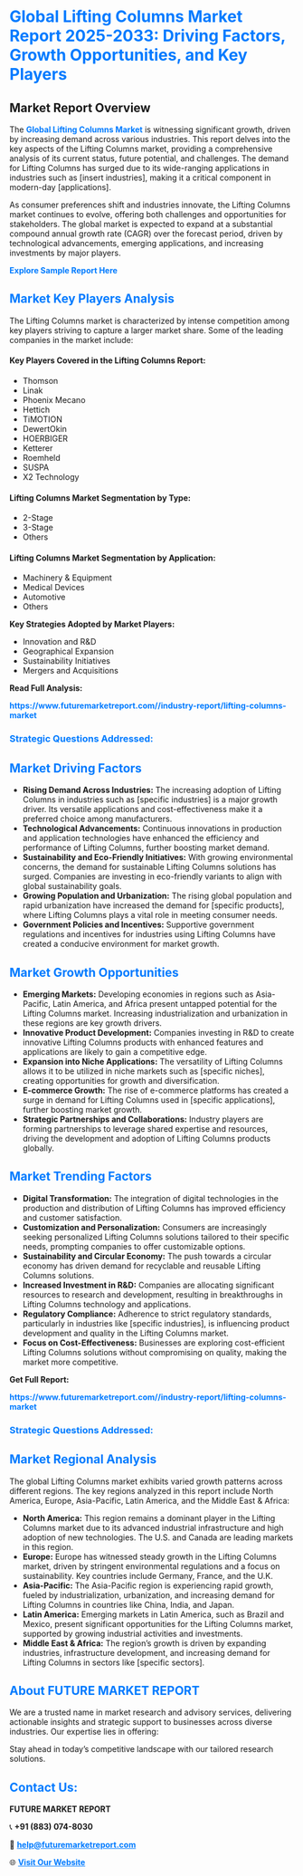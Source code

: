 <h1 style="color: #007BFF;">Global Lifting Columns Market Report 2025-2033: Driving Factors, Growth Opportunities, and Key Players</h1>

<section id="overview">
<h2>Market Report Overview</h2>
<p>The <a href="https://www.futuremarketreport.com//industry-report/lifting-columns-market" style="color: #007BFF; text-decoration: none;"><strong>Global Lifting Columns Market</strong></a> is witnessing significant growth, driven by increasing demand across various industries. This report delves into the key aspects of the Lifting Columns market, providing a comprehensive analysis of its current status, future potential, and challenges. The demand for Lifting Columns has surged due to its wide-ranging applications in industries such as [insert industries], making it a critical component in modern-day [applications].</p>
<p>As consumer preferences shift and industries innovate, the Lifting Columns market continues to evolve, offering both challenges and opportunities for stakeholders. The global market is expected to expand at a substantial compound annual growth rate (CAGR) over the forecast period, driven by technological advancements, emerging applications, and increasing investments by major players.</p>
</section>

<section id="overview">
<p><a href="https://www.futuremarketreport.com//request-sample/reportId=57958" style="color: #007BFF; text-decoration: none;"><strong>Explore Sample Report Here</strong></a></p>
</section>

<section id="key-players">
<h2 style="color: #007BFF;">Market Key Players Analysis</h2>
<p>The Lifting Columns market is characterized by intense competition among key players striving to capture a larger market share. Some of the leading companies in the market include:</p>
<h4>Key Players Covered in the Lifting Columns Report:</h4>
<ul><li>Thomson</li><li>Linak</li><li>Phoenix Mecano</li><li>Hettich</li><li>TiMOTION</li><li>DewertOkin</li><li>HOERBIGER</li><li>Ketterer</li><li>Roemheld</li><li>SUSPA</li><li>X2 Technology</li></ul>
<h4>Lifting Columns Market Segmentation by Type:</h4>
<ul><li>2-Stage</li><li>3-Stage</li><li>Others</li></ul>

<h4>Lifting Columns Market Segmentation by Application:</h4>
<ul><li>Machinery &amp; Equipment</li><li>Medical Devices</li><li>Automotive</li><li>Others</li></ul>
<p><strong>Key Strategies Adopted by Market Players:</strong></p>
<ul>
<li>Innovation and R&D</li>
<li>Geographical Expansion</li>
<li>Sustainability Initiatives</li>
<li>Mergers and Acquisitions</li>
</ul>
</section>

<section>
<p><strong>Read Full Analysis: </strong></p><a href="https://www.futuremarketreport.com//industry-report/lifting-columns-market" style="color: #007BFF; text-decoration: none;"><strong>https://www.futuremarketreport.com//industry-report/lifting-columns-market</strong></a>
<h3 style="color: #007BFF;">Strategic Questions Addressed:</h3>
</section>

<section id="driving-factors">
<h2 style="color: #007BFF;">Market Driving Factors</h2>
<ul>
<li><strong>Rising Demand Across Industries:</strong> The increasing adoption of Lifting Columns in industries such as [specific industries] is a major growth driver. Its versatile applications and cost-effectiveness make it a preferred choice among manufacturers.</li>
<li><strong>Technological Advancements:</strong> Continuous innovations in production and application technologies have enhanced the efficiency and performance of Lifting Columns, further boosting market demand.</li>
<li><strong>Sustainability and Eco-Friendly Initiatives:</strong> With growing environmental concerns, the demand for sustainable Lifting Columns solutions has surged. Companies are investing in eco-friendly variants to align with global sustainability goals.</li>
<li><strong>Growing Population and Urbanization:</strong> The rising global population and rapid urbanization have increased the demand for [specific products], where Lifting Columns plays a vital role in meeting consumer needs.</li>
<li><strong>Government Policies and Incentives:</strong> Supportive government regulations and incentives for industries using Lifting Columns have created a conducive environment for market growth.</li>
</ul>
</section>

<section id="growth-opportunities">
<h2 style="color: #007BFF;">Market Growth Opportunities</h2>
<ul>
<li><strong>Emerging Markets:</strong> Developing economies in regions such as Asia-Pacific, Latin America, and Africa present untapped potential for the Lifting Columns market. Increasing industrialization and urbanization in these regions are key growth drivers.</li>
<li><strong>Innovative Product Development:</strong> Companies investing in R&D to create innovative Lifting Columns products with enhanced features and applications are likely to gain a competitive edge.</li>
<li><strong>Expansion into Niche Applications:</strong> The versatility of Lifting Columns allows it to be utilized in niche markets such as [specific niches], creating opportunities for growth and diversification.</li>
<li><strong>E-commerce Growth:</strong> The rise of e-commerce platforms has created a surge in demand for Lifting Columns used in [specific applications], further boosting market growth.</li>
<li><strong>Strategic Partnerships and Collaborations:</strong> Industry players are forming partnerships to leverage shared expertise and resources, driving the development and adoption of Lifting Columns products globally.</li>
</ul>
</section>

<section id="trending-factors">
<h2 style="color: #007BFF;">Market Trending Factors</h2>
<ul>
<li><strong>Digital Transformation:</strong> The integration of digital technologies in the production and distribution of Lifting Columns has improved efficiency and customer satisfaction.</li>
<li><strong>Customization and Personalization:</strong> Consumers are increasingly seeking personalized Lifting Columns solutions tailored to their specific needs, prompting companies to offer customizable options.</li>
<li><strong>Sustainability and Circular Economy:</strong> The push towards a circular economy has driven demand for recyclable and reusable Lifting Columns solutions.</li>
<li><strong>Increased Investment in R&D:</strong> Companies are allocating significant resources to research and development, resulting in breakthroughs in Lifting Columns technology and applications.</li>
<li><strong>Regulatory Compliance:</strong> Adherence to strict regulatory standards, particularly in industries like [specific industries], is influencing product development and quality in the Lifting Columns market.</li>
<li><strong>Focus on Cost-Effectiveness:</strong> Businesses are exploring cost-efficient Lifting Columns solutions without compromising on quality, making the market more competitive.</li>
</ul>
</section>

<section>
<p><strong>Get Full Report: </strong></p><a href="https://www.futuremarketreport.com//industry-report/lifting-columns-market" style="color: #007BFF; text-decoration: none;"><strong>https://www.futuremarketreport.com//industry-report/lifting-columns-market</strong></a>
<h3 style="color: #007BFF;">Strategic Questions Addressed:</h3>
</section>


<section id="regional-analysis">
<h2 style="color: #007BFF;">Market Regional Analysis</h2>
<p>The global Lifting Columns market exhibits varied growth patterns across different regions. The key regions analyzed in this report include North America, Europe, Asia-Pacific, Latin America, and the Middle East & Africa:</p>
<ul>
<li><strong>North America:</strong> This region remains a dominant player in the Lifting Columns market due to its advanced industrial infrastructure and high adoption of new technologies. The U.S. and Canada are leading markets in this region.</li>
<li><strong>Europe:</strong> Europe has witnessed steady growth in the Lifting Columns market, driven by stringent environmental regulations and a focus on sustainability. Key countries include Germany, France, and the U.K.</li>
<li><strong>Asia-Pacific:</strong> The Asia-Pacific region is experiencing rapid growth, fueled by industrialization, urbanization, and increasing demand for Lifting Columns in countries like China, India, and Japan.</li>
<li><strong>Latin America:</strong> Emerging markets in Latin America, such as Brazil and Mexico, present significant opportunities for the Lifting Columns market, supported by growing industrial activities and investments.</li>
<li><strong>Middle East & Africa:</strong> The region’s growth is driven by expanding industries, infrastructure development, and increasing demand for Lifting Columns in sectors like [specific sectors].</li>
</ul>
</section>

<footer>
<h2 style="color: #007BFF;">About FUTURE MARKET REPORT</h2>
<p>We are a trusted name in market research and advisory services, delivering actionable insights and strategic support to businesses across diverse industries. Our expertise lies in offering:</p>

<p>Stay ahead in today’s competitive landscape with our tailored research solutions.</p>

<h2 style="color: #007BFF;">Contact Us:</h2>
<p><strong>FUTURE MARKET REPORT</strong></p>
<p>📞 <strong>+91 (883) 074-8030</strong></p>
<p>📧 <strong><a href="mailto:help@futuremarketreport.com" style="color: #007BFF;">help@futuremarketreport.com</a></strong></p>
<p>🌐 <strong><a href="https://www.futuremarketreport.com/" style="color: #007BFF;">Visit Our Website</a></strong></p>
</footer>